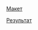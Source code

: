 [Макет][1]


[Результат][2]

[1]: https://www.figma.com/file/2izf0FUYkX05qm4fMkfRfs/Hunger---Website-Template-(Copy)?node-id=0%3A1
[2]: https://lozovaya-collab.github.io/portfolio/restaurant/
